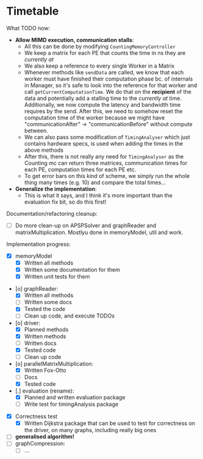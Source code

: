 # Timetable

What TODO now:
* **Allow MIMD execution, communication stalls**:
  * All this can be done by modifying `CountingMemoryController`
  * We keep a matrix for each PE that counts the time in ns they are _currently at_
  * We also keep a reference to every single Worker in a Matrix
  * Whenever methods like `sendData` are called, we know that each worker must have finished
    their computation phase bc. of internals in Manager, so it's safe to look into the reference
    for that worker and call `getCurrentComputationTime`. We do that on the **recipient** of the
    data and potentially add a stalling time to the _currently at_ time. Additionally, we now
    compute the latency and bandwidth time requires by the send. After this, we need to somehow
    reset the computation time of the worker because we might have "communicationAfter" ->
    "communicationBefore" without compute between.
  * We can also pass some modification of `TimingAnalyser` which just contains hardware specs,
    is used when adding the times in the above methods
  * After this, there is not really any need for `TimingAnalyser` as the Counting mc can
    return three matrices, communication times for each PE, computation times for each PE etc.
  * To get error bars on this kind of scheme, we simply run the whole thing many times (e.g. 10)
    and compare the total times...
* **Generalize the implementation**:
  * This is what it says, and I think it's more important than the evaluation fix bit, so do this
    first!

Documentation/refactoring cleanup:
- [ ] Do more clean-up on APSPSolver and graphReader and matrixMultiplication. Mostlyu done in memoryModel, util and work.


Implementation progress:
- [X] memoryModel
  - [X] Written all methods
  - [X] Written some documentation for them
  - [X] Written unit tests for them
- [o] graphReader:
  - [X] Written all methods
  - [ ] Written some docs
  - [X] Tested the code
  - [ ] Clean up code, and execute TODOs
- [o] driver:
  - [X] Planned methods
  - [X] Written methods
  - [ ] Written docs
  - [X] Tested code
  - [ ] Clean up code
- [o] parallelMatrixMultiplication:
  - [X] Written Fox-Otto
  - [ ] Docs
  - [X] Tested code
- [.] evaluation (rename):
  - [X] Planned and written evaluation package
  - [ ] Write test for timingAnalysis package
- [X] Correctness test
  - [X] Written Dijkstra package that can be used to test for correctness on the driver, on many
        graphs, including really big ones
- [ ] **generalised algorithm!**
- [ ] graphCompression:
  - [ ] ...
